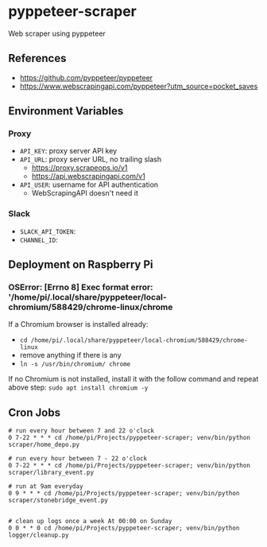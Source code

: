 # pyppeteer-scraper

Web scraper using pyppeteer

## References

- https://github.com/pyppeteer/pyppeteer
- https://www.webscrapingapi.com/pyppeteer?utm_source=pocket_saves

## Environment Variables

### Proxy
- `API_KEY`: proxy server API key
- `API_URL`: proxy server URL, no trailing slash
  - https://proxy.scrapeops.io/v1
  - https://api.webscrapingapi.com/v1
- `API_USER`: username for API authentication
  - WebScrapingAPI doesn't need it

### Slack
- `SLACK_API_TOKEN`:  
- `CHANNEL_ID`: 

## Deployment on Raspberry Pi

### OSError: [Errno 8] Exec format error: '/home/pi/.local/share/pyppeteer/local-chromium/588429/chrome-linux/chrome
If a Chromium browser is installed already:
- `cd /home/pi/.local/share/pyppeteer/local-chromium/588429/chrome-linux`
- remove anything if there is any
- `ln -s /usr/bin/chromium/ chrome`

If no Chromium is not installed, install it with the follow command and repeat above step:
`sudo apt install chromium -y`

## Cron Jobs
```shell
# run every hour between 7 and 22 o'clock
0 7-22 * * * cd /home/pi/Projects/pyppeteer-scraper; venv/bin/python scraper/home_depo.py

# run every hour between 7 - 22 o'clock
0 7-22 * * * cd /home/pi/Projects/pyppeteer-scraper; venv/bin/python scraper/library_event.py

# run at 9am everyday
0 9 * * * cd /home/pi/Projects/pyppeteer-scraper; venv/bin/python scraper/stonebridge_event.py


# clean up logs once a week At 00:00 on Sunday
0 0 * * 0 cd /home/pi/Projects/pyppeteer-scraper; venv/bin/python logger/cleanup.py
```
